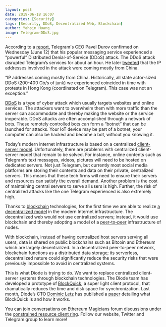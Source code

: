 ```yaml
---
layout: post
date: 2019-06-18 16:07
categories: [Security]
tags: [Security, DDoS, Decentralized Web, Blockchain]
author: Yahsin Huang
image: Telegram-DDoS.jpg
---
```


According to a [report](https://www.reuters.com/article/us-telegram-cyber/messaging-service-telegram-ceo-points-to-china-as-likely-origin-of-cyber-attack-idUSKCN1TE0S5), Telegram's CEO Pavel Durov confirmed on Wednesday (June 12) that his popular messaging service experienced a “powerful” Distributed Denial-of-Service (DDoS) attack. The DDoS attack disrupted Telegram’s services for about an hour. He later [tweeted](https://twitter.com/durov/status/1138942773430804480) that the IP addresses involved in the attack were coming mostly from China. 

“IP addresses coming mostly from China. Historically, all state actor-sized DDoS (200-400 Gb/s of junk) we experienced coincided in time with protests in Hong Kong (coordinated on Telegram). This case was not an exception.”

[DDoS](https://www.cloudflare.com/learning/ddos/what-is-a-ddos-attack/) is a type of cyber attack which usually targets websites and online services. The attackers want to overwhelm them with more traffic than the server can accommodate and thereby making the website or the service inoperable. DDoS attacks are often accomplished through a network of bots. These remotely controlled bots can form a “botnet” that can be launched for attacks. Your IoT device may be part of a botnet, your computer can also be hacked and become a bot, without you knowing it.

Today’s modern internet infrastructure is based on a centralized [client-server model](https://en.wikipedia.org/wiki/Client–server_model). Unfortunately, there are problems with centralized client-server model that remain to be solved. For instance, online contents such as Telegram’s text messages, videos, pictures will need to be hosted on dedicated servers. Not just Telegram, but currently most social media platforms are storing their contents and data on their private, centralized servers. This means that these tech firms will need to ensure their servers and resources can satisfy the overall demand. Another problem is the cost of maintaining central servers to serve all users is high. Further, the risk of centralized attacks like the one Telegram experienced is also extremely high.

Thanks to [blockchain](https://en.wikipedia.org/wiki/Blockchain) technologies, for the first time we are able to realize [a decentralized model](https://diode.io/dpki/how-decentralized-public-key-infrastructure-will-be-the-future-for-the-web-19148/) in the modern Internet infrastructure. The decentralized web would not use centralized servers; instead, it would use blockchain and thereby adopting a model of a [peer-to-peer](https://en.wikipedia.org/wiki/Peer-to-peer) infrastructure of nodes. 

With blockchain, instead of having centralized host servers serving all users, data is shared on public blockchains such as Bitcoin and Ethereum which are largely decentralized. In a decentralized peer-to-peer network, blockchain functions as a distributed data storage; its serverless, decentralized nature could significantly reduce the security risks that were previously impossible to avoid in centralized systems. 

This is what Diode is trying to do. We want to replace centralized client-server systems through blockchain technologies. The Diode team has developed a prototype of [BlockQuick](https://diode.io/burning-platform-pki/blockquick-super-light-blockchain-client-for-trustless-time-19144/), a super light client protocol, that dramatically reduces the time and disk space for synchronization. Last month, Diode’s CTO [Dominic Letz](https://twitter.com/dominicletz) has published a [paper](https://eprint.iacr.org/2019/579.pdf) detailing what BlockQuick is and how it works. 

You can join conversations on Ethereum Magicians forum discussions under the [constrained resource client ring](https://ethereum-magicians.org/c/working-groups/constrained-resource-client-ring). Follow our website, Twitter and Telegram group to learn more!